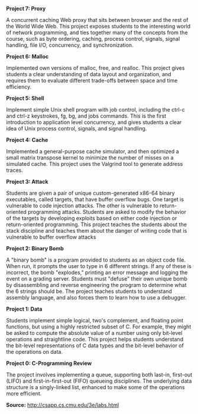 
**Project 7: Proxy**

A concurrent caching Web proxy that sits between browser and the rest of the World Wide Web. This project exposes students to the interesting world of network programming, and ties together many of the concepts from the course, such as byte ordering, caching, process control, signals, signal handling, file I/O, concurrency, and synchronization.

**Project 6: Malloc**

Implemented own versions of malloc, free, and realloc. This project gives students a clear understanding of data layout and organization, and requires them to evaluate different trade-offs between space and time efficiency.  

**Project 5: Shell**

Implement simple Unix shell program with job control, including the ctrl-c and ctrl-z keystrokes, fg, bg, and jobs commands. This is the first introduction to application level concurrency, and gives students a clear idea of Unix process control, signals, and signal handling.

**Project 4: Cache**

Implemented a general-purpose cache simulator, and then optimized a small matrix transpose kernel to minimize the number of misses on a simulated cache. This project uses the Valgrind tool to generate address traces.

**Project 3: Attack**

Students are given a pair of unique custom-generated x86-64 binary executables, called targets, that have buffer overflow bugs. One target is vulnerable to code injection attacks. The other is vulnerable to return-oriented programming attacks. Students are asked to modify the behavior of the targets by developing exploits based on either code injection or return-oriented programming. This project teaches the students about the stack discipline and teaches them about the danger of writing code that is vulnerable to buffer overflow attacks

**Project 2: Binary Bomb**

A "binary bomb" is a program provided to students as an object code file. When run, it prompts the user to type in 6 different strings. If any of these is incorrect, the bomb "explodes," printing an error message and logging the event on a grading server. Students must "defuse" their own unique bomb by disassembling and reverse engineering the program to determine what the 6 strings should be. The project teaches students to understand assembly language, and also forces them to learn how to use a debugger.

**Project 1: Data**

Students implement simple logical, two's complement, and floating point functions, but using a highly restricted subset of C. For example, they might be asked to compute the absolute value of a number using only bit-level operations and straightline code. This project helps students understand the bit-level representations of C data types and the bit-level behavior of the operations on data.

**Project 0: C-Programming Review**

The project involves implementing a queue, supporting both last-in, first-out (LIFO) and first-in-first-out (FIFO)
queueing disciplines. The underlying data structure is a singly-linked list, enhanced to make some of the
operations more efficient.

**Source:** http://csapp.cs.cmu.edu/3e/labs.html
